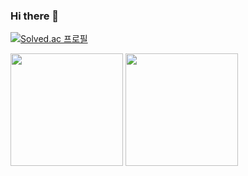 ### Hi there 👋

[![Solved.ac 프로필](http://mazassumnida.wtf/api/v2/generate_badge?boj=annhj980)](https://solved.ac/annhj980)<p>
  <img height="180em" src="https://github-readme-stats.vercel.app/api?username=qwerty7878&show_icons=true&include_all_commits=true&bg_color=30,e96443,904e95&title_color=fff&text_color=fff">
  <img height="180em" src="https://github-readme-stats.vercel.app/api/top-langs/?username=annhj980@naver.com&layout=compact&bg_color=30,e96443,904e95&title_color=fff&text_color=fff">
</p>

<!--
**qwerty7878/qwerty7878** is a ✨ _special_ ✨ repository because its `README.md` (this file) appears on your GitHub profile.

Here are some ideas to get you started:

- 🔭 I’m currently working on ...
- 🌱 I’m currently learning ...
- 👯 I’m looking to collaborate on ...
- 🤔 I’m looking for help with ...
- 💬 Ask me about ...
- 📫 How to reach me: ...
- 😄 Pronouns: ...
- ⚡ Fun fact: ...
-->
